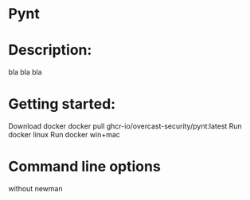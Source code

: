 # Pynt

# Description:
bla bla bla

# Getting started:

Download docker
  docker pull ghcr-io/overcast-security/pynt:latest
Run docker linux
Run docker win+mac

# Command line options
without newman

